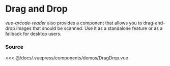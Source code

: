 # Drag and Drop

_vue-qrcode-reader_ also provides a component that allows you to
drag-and-drop images that should be scanned. Use it as a standalone
feature or as a fallback for desktop users.

<DemoWrapper component="DragDrop" />

### Source

<<< @/docs/.vuepress/components/demos/DragDrop.vue
